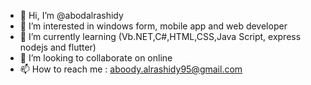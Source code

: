 - 👋 Hi, I’m @abodalrashidy
- 👀 I’m interested in windows form, mobile app and web developer 
- 🌱 I’m currently learning (Vb.NET,C#,HTML,CSS,Java Script, express nodejs and flutter)
- 💞️ I’m looking to collaborate on online
- 📫 How to reach me : aboody.alrashidy95@gmail.com

<!---
abodalrashidy/abodalrashidy is a ✨ special ✨ repository because its `README.md` (this file) appears on your GitHub profile.
You can click the Preview link to take a look at your changes.
--->

